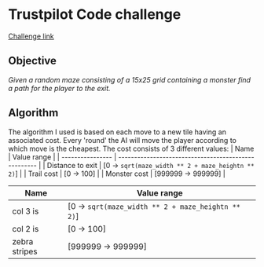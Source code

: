 # Trustpilot Code challenge
[Challenge link](https://ponychallenge.trustpilot.com/index.html)

## Objective
*Given a random maze consisting of a 15x25 grid containing a monster find a path for the player to the exit.*

## Algorithm
The algorithm I used is based on each move to a new tile having an associated cost. Every 'round' the AI will move the player according to which move is the cheapest.
The cost consists of 3 different values:
| Name             | Value range                                          |
| ---------------- | ---------------------------------------------------- |
| Distance to exit | \[0 -> `sqrt(maze_width ** 2 + maze_heightn ** 2)`\] |
| Trail cost       | \[0 -> 100\]                                         |
| Monster cost     | \[999999 -> 999999\]                                 |


| Name          | Value range                                          	  |
| ------------- | ------------------------------------------------------- |
| col 3 is      | \[0 -> `sqrt(maze_width ** 2 + maze_heightn ** 2)`\]    |
| col 2 is      | \[0 -> 100\]                                            |
| zebra stripes | \[999999 -> 999999\]                                    |
